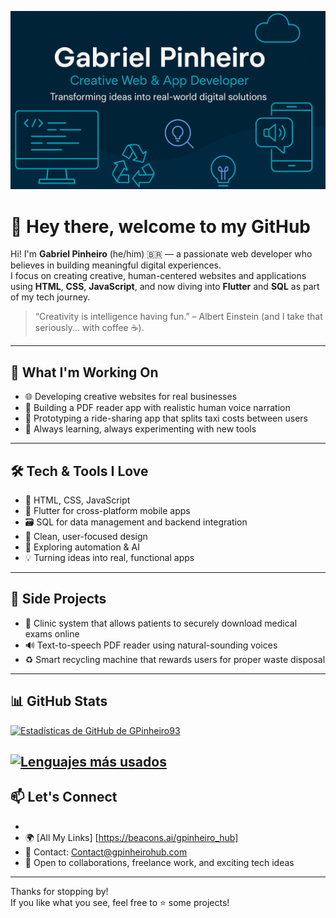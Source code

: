 <p align="center">
  <img src="./BANNER GP.PNG" alt="Gabriel Pinheiro banner" />
</p>

# 👋 Hey there, welcome to my GitHub 

Hi! I'm **Gabriel Pinheiro** (he/him) 🇧🇷 — a passionate web developer who believes in building meaningful digital experiences.  
I focus on creating creative, human-centered websites and applications using **HTML**, **CSS**, **JavaScript**, and now diving into **Flutter** and **SQL** as part of my tech journey.

> “Creativity is intelligence having fun.” – Albert Einstein (and I take that seriously... with coffee ☕).

---

## 🚀 What I'm Working On

- 🌐 Developing creative websites for real businesses  
- 📖 Building a PDF reader app with realistic human voice narration  
- 🚕 Prototyping a ride-sharing app that splits taxi costs between users  
- 🧪 Always learning, always experimenting with new tools

---

## 🛠️ Tech & Tools I Love

- 🔧 HTML, CSS, JavaScript  
- 📱 Flutter for cross-platform mobile apps  
- 🗃️ SQL for data management and backend integration  
- 🎨 Clean, user-focused design  
- 🤖 Exploring automation & AI  
- 💡 Turning ideas into real, functional apps

---

## 🧠 Side Projects

- 🏥 Clinic system that allows patients to securely download medical exams online  
- 🔊 Text-to-speech PDF reader using natural-sounding voices  
- ♻️ Smart recycling machine that rewards users for proper waste disposal

---

## 📊 GitHub Stats
[![Estadísticas de GitHub de GPinheiro93](https://github-readme-stats.vercel.app/api?username=GPinheiro93&show_icons=true&theme=dracula&count_private=true)](https://github.com/GPinheiro93)

[![Lenguajes más usados](https://github-readme-stats.vercel.app/api/top-langs/?username=GPinheiro93&layout=compact&theme=dracula&langs_count=12)](https://github.com/GPinheiro93)
---

## 📫 Let's Connect
- 
- 🌍 [All My Links] [https://beacons.ai/gpinheiro_hub]
- 📧 Contact: [Contact@gpinheirohub.com](mailto:Contact@gpinheirohub.com)  
- 🚀 Open to collaborations, freelance work, and exciting tech ideas

---

Thanks for stopping by!  
If you like what you see, feel free to ⭐ some projects!
